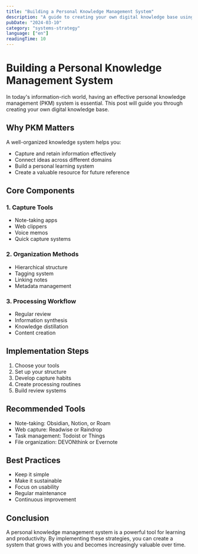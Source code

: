 ```yaml
---
title: "Building a Personal Knowledge Management System"
description: "A guide to creating your own digital knowledge base using modern tools and techniques."
pubDate: "2024-03-10"
category: "systems-strategy"
language: ["en"]
readingTime: 10
---
```


# Building a Personal Knowledge Management System

In today's information-rich world, having an effective personal knowledge management (PKM) system is essential. This post will guide you through creating your own digital knowledge base.

## Why PKM Matters

A well-organized knowledge system helps you:

- Capture and retain information effectively
- Connect ideas across different domains
- Build a personal learning system
- Create a valuable resource for future reference

## Core Components

### 1. Capture Tools

- Note-taking apps
- Web clippers
- Voice memos
- Quick capture systems

### 2. Organization Methods

- Hierarchical structure
- Tagging system
- Linking notes
- Metadata management

### 3. Processing Workflow

- Regular review
- Information synthesis
- Knowledge distillation
- Content creation

## Implementation Steps

1. Choose your tools
2. Set up your structure
3. Develop capture habits
4. Create processing routines
5. Build review systems

## Recommended Tools

- Note-taking: Obsidian, Notion, or Roam
- Web capture: Readwise or Raindrop
- Task management: Todoist or Things
- File organization: DEVONthink or Evernote

## Best Practices

- Keep it simple
- Make it sustainable
- Focus on usability
- Regular maintenance
- Continuous improvement

## Conclusion

A personal knowledge management system is a powerful tool for learning and productivity. By implementing these strategies, you can create a system that grows with you and becomes increasingly valuable over time.
